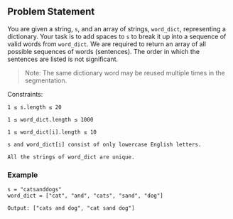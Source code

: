 ## **Problem Statement** 

You are given a string, `s`, and an array of strings, `word_dict`, representing a dictionary. Your task is to add spaces to `s` to break it up into a sequence of valid words from `word_dict`. We are required to return an array of all possible sequences of words (sentences). The order in which the sentences are listed is not significant.

> Note: The same dictionary word may be reused multiple times in the segmentation.

Constraints:

    1 ≤ s.length ≤ 20

    1 ≤ word_dict.length ≤ 1000

    1 ≤ word_dict[i].length ≤ 10

    s and word_dict[i] consist of only lowercase English letters.

    All the strings of word_dict are unique.

### **Example**

    s = "catsanddogs"
    word_dict = ["cat", "and", "cats", "sand", "dog"]

    Output: ["cats and dog", "cat sand dog"]
